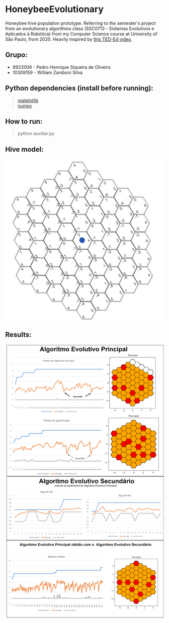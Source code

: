 # HoneybeeEvolutionary
Honeybee hive population prototype. Referring to the semester's project from an evolutionary algorithms class (SSC0713 - Sistemas Evolutivos e Aplicados à Robótica) from my Computer Science course at University of São Paulo, from 2020. Heavily inspired by [this TED-Ed video](https://youtu.be/rLL-y2WLE14).

## Grupo:
* 8922006 - Pedro Henrique Siqueira de Oliveira
* 10309159 - William Zaniboni Silva

## Python dependencies (install before running):
> [matplotlib](https://matplotlib.org/3.1.1/users/installing.html) <br/>
> [numpy](https://numpy.org/install/)

## How to run:
> python auxiliar.py

## Hive model:
![hive model](https://github.com/pedro-oli/HoneybeeEvolutionary/blob/master/hive_model.png?raw=true)

## Results:
![results](https://github.com/pedro-oli/HoneybeeEvolutionary/blob/master/resultados.jpg?raw=true)
